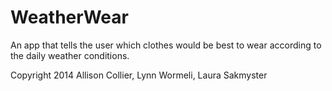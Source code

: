 WeatherWear
===========

An app that tells the user which clothes would be best to wear according to the daily weather conditions.

Copyright 2014 Allison Collier, Lynn Wormeli, Laura Sakmyster

